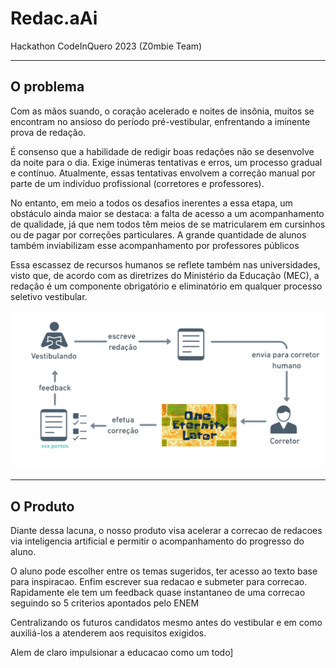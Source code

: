# Redac.aAi
Hackathon CodeInQuero 2023 (Z0mbie Team)

---

## O problema

Com as mãos suando, o coração acelerado e noites de insônia, muitos se encontram no ansioso do período pré-vestibular, enfrentando a iminente prova de redação.

É consenso que a habilidade de redigir boas redações não se desenvolve da noite para o dia. Exige inúmeras tentativas e erros, um processo gradual e contínuo. Atualmente, essas tentativas envolvem a correção manual por parte de um indivíduo profissional (corretores e professores).

No entanto, em meio a todos os desafios inerentes a essa etapa, um obstáculo ainda maior se destaca: a falta de acesso a um acompanhamento de qualidade, já que nem todos têm meios de se matricularem em cursinhos  ou de pagar por correções particulares. A grande quantidade de alunos também inviabilizam esse acompanhamento por professores públicos

Essa escassez de recursos humanos se reflete também nas universidades, visto que, de acordo com as diretrizes do Ministério da Educação (MEC), a redação é um componente obrigatório e eliminatório em qualquer processo seletivo vestibular.

![alt text](/img/problema.png)

---

## O Produto

Diante dessa lacuna, o nosso produto visa acelerar a correcao de redacoes via inteligencia artificial e permitir o acompanhamento do progresso do aluno.

O aluno pode escolher entre os temas sugeridos, ter acesso ao texto base para inspiracao. Enfim escrever sua redacao e submeter para correcao. 
Rapidamente ele tem um feedback quase instantaneo de uma correcao seguindo so 5 criterios apontados pelo ENEM

Centralizando os futuros candidatos mesmo antes do vestibular e em como auxiliá-los a atenderem aos requisitos exigidos.

Alem de claro impulsionar a educacao como um todo]


## 





